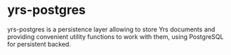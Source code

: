 # yrs-postgres

yrs-postgres is a persistence layer allowing to store Yrs documents and providing convenient utility functions to work with them, using PostgreSQL for persistent backed.